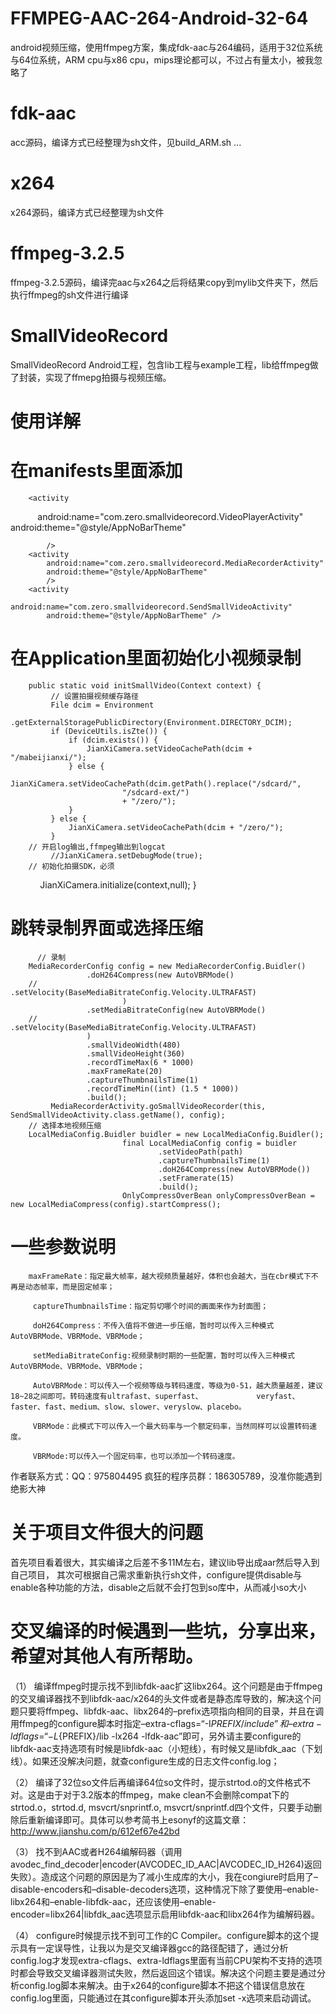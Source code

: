 # FFMPEG-AAC-264-Android-32-64
android视频压缩，使用ffmpeg方案，集成fdk-aac与264编码，适用于32位系统与64位系统，ARM cpu与x86 cpu，mips理论都可以，不过占有量太小，被我忽略了
# fdk-aac
acc源码，编译方式已经整理为sh文件，见build_ARM.sh ...
# x264
x264源码，编译方式已经整理为sh文件
# ffmpeg-3.2.5
ffmpeg-3.2.5源码，编译完aac与x264之后将结果copy到mylib文件夹下，然后执行ffmpeg的sh文件进行编译
# SmallVideoRecord
SmallVideoRecord Android工程，包含lib工程与example工程，lib给ffmpeg做了封装，实现了ffmepg拍摄与视频压缩。
# 使用详解
# 在manifests里面添加

        <activity
            android:name="com.zero.smallvideorecord.VideoPlayerActivity"
            android:theme="@style/AppNoBarTheme"

            />
        <activity
            android:name="com.zero.smallvideorecord.MediaRecorderActivity"
            android:theme="@style/AppNoBarTheme"
            />
        <activity
            android:name="com.zero.smallvideorecord.SendSmallVideoActivity"
            android:theme="@style/AppNoBarTheme" />
# 在Application里面初始化小视频录制
        public static void initSmallVideo(Context context) {
             // 设置拍摄视频缓存路径
             File dcim = Environment
                     .getExternalStoragePublicDirectory(Environment.DIRECTORY_DCIM);
             if (DeviceUtils.isZte()) {
                 if (dcim.exists()) {
                     JianXiCamera.setVideoCachePath(dcim + "/mabeijianxi/");
                 } else {
                     JianXiCamera.setVideoCachePath(dcim.getPath().replace("/sdcard/",
                             "/sdcard-ext/")
                             + "/zero/");
                 }
             } else {
                 JianXiCamera.setVideoCachePath(dcim + "/zero/");
             }
        // 开启log输出,ffmpeg输出到logcat
             //JianXiCamera.setDebugMode(true);
        // 初始化拍摄SDK，必须
             JianXiCamera.initialize(context,null);
         }
# 跳转录制界面或选择压缩
          // 录制
        MediaRecorderConfig config = new MediaRecorderConfig.Buidler()
                     .doH264Compress(new AutoVBRMode()
        //                        .setVelocity(BaseMediaBitrateConfig.Velocity.ULTRAFAST)
                             )
                     .setMediaBitrateConfig(new AutoVBRMode()
        //                        .setVelocity(BaseMediaBitrateConfig.Velocity.ULTRAFAST)
                     )
                     .smallVideoWidth(480)
                     .smallVideoHeight(360)
                     .recordTimeMax(6 * 1000)
                     .maxFrameRate(20)
                     .captureThumbnailsTime(1)
                     .recordTimeMin((int) (1.5 * 1000))
                     .build();
             MediaRecorderActivity.goSmallVideoRecorder(this, SendSmallVideoActivity.class.getName(), config);
        // 选择本地视频压缩
        LocalMediaConfig.Buidler buidler = new LocalMediaConfig.Buidler();
                             final LocalMediaConfig config = buidler
                                     .setVideoPath(path)
                                     .captureThumbnailsTime(1)
                                     .doH264Compress(new AutoVBRMode())
                                     .setFramerate(15)
                                     .build();
                             OnlyCompressOverBean onlyCompressOverBean = new LocalMediaCompress(config).startCompress();
# 一些参数说明
        maxFrameRate：指定最大帧率，越大视频质量越好，体积也会越大，当在cbr模式下不再是动态帧率，而是固定帧率；

         captureThumbnailsTime：指定剪切哪个时间的画面来作为封面图；

         doH264Compress：不传入值将不做进一步压缩，暂时可以传入三种模式AutoVBRMode、VBRMode、VBRMode；

         setMediaBitrateConfig:视频录制时期的一些配置，暂时可以传入三种模式AutoVBRMode、VBRMode、VBRMode；

         AutoVBRMode：可以传入一个视频等级与转码速度，等级为0-51，越大质量越差，建议18~28之间即可。转码速度有ultrafast、superfast、            veryfast、faster、fast、medium、slow、slower、veryslow、placebo。

         VBRMode：此模式下可以传入一个最大码率与一个额定码率，当然同样可以设置转码速度。

         VBRMode:可以传入一个固定码率，也可以添加一个转码速度。

作者联系方式：QQ：975804495
疯狂的程序员群：186305789，没准你能遇到绝影大神

# 关于项目文件很大的问题
首先项目看着很大，其实编译之后差不多11M左右，建议lib导出成aar然后导入到自己项目，
其次可根据自己需求重新执行sh文件，configure提供disable与enable各种功能的方法，disable之后就不会打包到so库中，从而减小so大小

# 交叉编译的时候遇到一些坑，分享出来，希望对其他人有所帮助。

（1） 编译ffmpeg时提示找不到libfdk-aac扩这libx264。这个问题是由于ffmpeg的交叉编译器找不到libfdk-aac/x264的头文件或者是静态库导致的，解决这个问题只要将ffmpeg、libfdk-aac、libx264的–prefix选项指向相同的目录，并且在调用ffmpeg的configure脚本时指定–extra-cflags=“-I${PREFIX}/include”和–extra-ldflags=“-L${PREFIX}/lib -lx264 -lfdk-aac”即可，另外请主要configure的libfdk-aac支持选项有时候是libfdk-aac（小短线），有时候又是libfdk_aac（下划线）。如果还没解决问题，就查configure生成的日志文件config.log；

（2） 编译了32位so文件后再编译64位so文件时，提示strtod.o的文件格式不对。这是由于对于3.2版本的ffmpeg，make clean不会删除compat下的strtod.o，strtod.d, msvcrt/snprintf.o, msvcrt/snprintf.d四个文件，只要手动删除后重新编译即可。具体可以参考简书上esonyf的这篇文章：http://www.jianshu.com/p/612ef67e42bd

（3） 找不到AAC或者H264编解码器（调用avodec_find_decoder|encoder(AVCODEC_ID_AAC|AVCODEC_ID_H264)返回失败）。造成这个问题的原因是为了减小生成库的大小，我在congiure时启用了–disable-encoders和–disable-decoders选项，这种情况下除了要使用–enable-libx264和–enable-libfdk-aac，还应该使用–enable-encoder=libx264|libfdk_aac选项显示启用libfdk-aac和libx264作为编解码器。

（4） configure时候提示找不到可工作的C Compiler。configure脚本的这个提示具有一定误导性，让我以为是交叉编译器gcc的路径配错了，通过分析config.log才发现extra-cflags、extra-ldflags里面有当前CPU架构不支持的选项时都会导致交叉编译器测试失败，然后返回这个错误。解决这个问题主要是通过分析config.log脚本来解决。由于x264的configure脚本不把这个错误信息放在config.log里面，只能通过在其configure脚本开头添加set
-x选项来启动调试。


